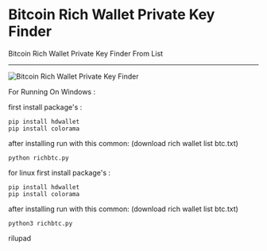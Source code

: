 # Bitcoin Rich Wallet Private Key Finder


Bitcoin Rich Wallet Private Key Finder From List

---
![Bitcoin Rich Wallet Private Key Finder](https://raw.githubusercontent.com/Pymmdrza/BTCRichWalletPrivateKeyFinder/mainx/btc.jpg)

For Running On Windows :

first install package's :

```
pip install hdwallet
pip install colorama
```
after installing run with this common: (download rich wallet list btc.txt)
```
python richbtc.py
```

for linux first install package's :
```
pip install hdwallet
pip install colorama
```
after installing run with this common: (download rich wallet list btc.txt)
```
python3 richbtc.py

```

rilupad